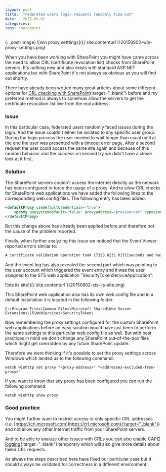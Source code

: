 ```yaml
---
layout: post
title:  "Federated users login requests randomly time out"
date:   2015-09-02
categories: 
tags: sharepoint
---
```

{: .post-image}
![win proxy setttings]({{ site.contenturl }}20150902-win-proxy-settings.png)

When you have been working with SharePoint you might have came across the need to allow CRL (certificate revocation list) checks from SharePoint servers. It's nothing new and also exists with standard ASP.NET applications but with SharePoint it's not always as obvious as you will find out shortly.

<!--more-->

There have already been written many great articles about some different options for [CRL checking with SharePoint](https://blogs.msdn.com/b/chaun/archive/2014/05/01/best-practices-for-crl-checking-on-sharepoint-servers.aspx){:target="_blank"} before and my preferred method is always to somehow allow the servers to get the certificate revocation list live from the real address.

### [](#header-3)Issue

In this particular case, federated users randomly faced issues during the login. And the issue couldn't either be isolated to any specific user group.
During the login process the user needed to wait longer than usual until at the end the user was presented with a timeout error page. After a second request the user could access the same site again and because of this random behavior and the success on second try we didn't have a closer look at it first.

### [](#header-3)Solution

The SharePoint servers couldn't access the internet directly as the network has been configured to force the usage of a proxy. And to allow CRL checks for SharePoint web applications we have added the following lines to the corresponding web.config files. The following entry has been added:

```xml
<defaultProxy useDefaultCredentials="true">
    <proxy usesystemdefault="false" proxyaddress="proxyserver" bypassonlocal="true" /> 
</defaultProxy>
```

But this change above has already been applied before and therefore not the cause of the problem reported.

Finally, when further analyzing this issue we noticed that the Event Viewer reported errors similar to:

```xml
A certificate validation operation took 17328.8231 milliseconds and has exceeded the execution time threshold.  If this continues to occur, it may represent a configuration issue.  Please see [https://go.microsoft.com/fwlink/?LinkId=246987](https://go.microsoft.com/fwlink/?LinkId=246987){:target="_blank"} for more details.
```

And the event log has also revealed the second part which was pointing to the user account which triggered the event entry and it was the user assigned to the STS web application "SecurityTokenServiceApplication":

![sts iis site]({{ site.contenturl }}20150902-sts-iis-site.png)

This SharePoint web application also has its own web.config file and in a default installation it is located in the following folder:

```plaintext
C:\Program Files\Common Files\Microsoft Shared\Web Server Extensions\15\WebServices\SecurityToken\
```

Now remembering the proxy settings configured for the custom SharePoint web applications before an easy solution would have just been to perform the same settings to this particular web.config file as well. But with best practices in mind we don't change any SharePoint out-of-the-box files which might get overridden by any future SharePoint update.

Therefore we were thinking if it's possible to set the proxy settings across Windows which landed us to the following command:

```shell_session
netsh winhttp set proxy "<proxy-address>" "<addresses-excluded-from-proxy>"
```

If you want to know that any proxy has been configured you can run the following command:

```shell_session
netsh winhttp show proxy
```

### [](#header-3)Good practice

You might further want to restrict access to only specific CRL addresses (i.e. [https://crl.microsoft.com](https://crl.microsoft.com){:target="_blank"}) and not allow any other internet traffic from your SharePoint servers.

And to be able to analyze other issues with CRLs you can also [enable CAPI2 logging](https://blogs.msdn.microsoft.com/benjaminperkins/2013/09/30/enable-capi2-event-logging-to-troubleshoot-pki-and-ssl-certificate-issues/){:target="_blank"} temporary which will also give more details about failed CRL requests.

As always the steps described here have fixed our particular case but it should always be validated for correctness in a different environment.